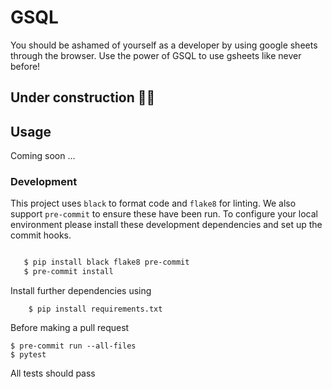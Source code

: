 # GSQL

You should be ashamed of yourself as a developer by using google sheets through the browser.
Use the power of GSQL to use gsheets like never before!

## Under construction 🚧🚧

## Usage 

Coming soon ...

### Development

This project uses ``black`` to format code and ``flake8`` for linting. We also support ``pre-commit`` to ensure
these have been run. To configure your local environment please install these development dependencies and set up
the commit hooks.

```bash

   $ pip install black flake8 pre-commit
   $ pre-commit install

```

Install further dependencies using

```
    $ pip install requirements.txt    
```

Before making a pull request

```
$ pre-commit run --all-files
$ pytest

```
All tests should pass
